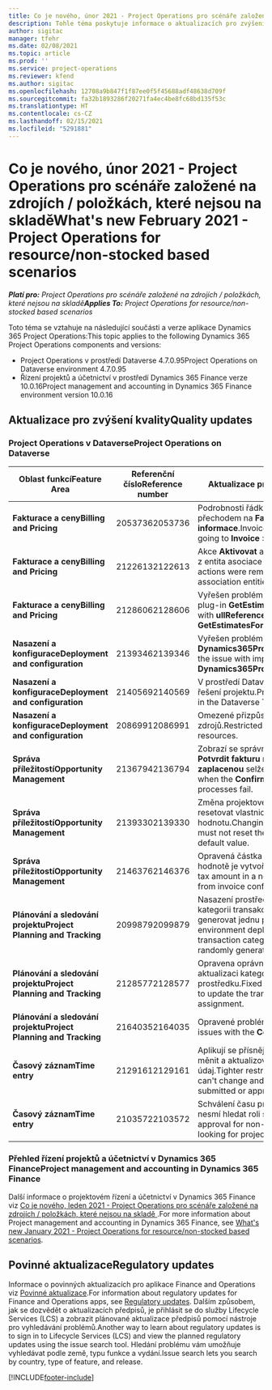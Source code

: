 ```yaml
---
title: Co je nového, únor 2021 - Project Operations pro scénáře založené na zdrojích / položkách, které nejsou na skladě
description: Tohle téma poskytuje informace o aktualizacích pro zvýšení kvality, které jsou k dispozici ve verzi Project Operations z února 2021 pro scénáře založené na zdrojích / položkách, které nejsou na skladě.
author: sigitac
manager: tfehr
ms.date: 02/08/2021
ms.topic: article
ms.prod: ''
ms.service: project-operations
ms.reviewer: kfend
ms.author: sigitac
ms.openlocfilehash: 12708a9b847f1f87ee0f5f45688adf48638d709f
ms.sourcegitcommit: fa32b1893286f20271fa4ec4be8fc68bd135f53c
ms.translationtype: HT
ms.contentlocale: cs-CZ
ms.lasthandoff: 02/15/2021
ms.locfileid: "5291881"
---
```

# <a name="whats-new-february-2021---project-operations-for-resourcenon-stocked-based-scenarios"></a><span data-ttu-id="24e53-103">Co je nového, únor 2021 - Project Operations pro scénáře založené na zdrojích / položkách, které nejsou na skladě</span><span class="sxs-lookup"><span data-stu-id="24e53-103">What's new February 2021 - Project Operations for resource/non-stocked based scenarios</span></span>

<span data-ttu-id="24e53-104">_**Platí pro:** Project Operations pro scénáře založené na zdrojích / položkách, které nejsou na skladě_</span><span class="sxs-lookup"><span data-stu-id="24e53-104">_**Applies To:** Project Operations for resource/non-stocked based scenarios_</span></span>

<span data-ttu-id="24e53-105">Toto téma se vztahuje na následující součásti a verze aplikace Dynamics 365 Project Operations:</span><span class="sxs-lookup"><span data-stu-id="24e53-105">This topic applies to the following Dynamics 365 Project Operations components and versions:</span></span>

- <span data-ttu-id="24e53-106">Project Operations v prostředí Dataverse 4.7.0.95</span><span class="sxs-lookup"><span data-stu-id="24e53-106">Project Operations on Dataverse environment 4.7.0.95</span></span>
- <span data-ttu-id="24e53-107">Řízení projektů a účetnictví v prostředí Dynamics 365 Finance verze 10.0.16</span><span class="sxs-lookup"><span data-stu-id="24e53-107">Project management and accounting in Dynamics 365 Finance environment version 10.0.16</span></span> 

## <a name="quality-updates"></a><span data-ttu-id="24e53-108">Aktualizace pro zvýšení kvality</span><span class="sxs-lookup"><span data-stu-id="24e53-108">Quality updates</span></span>

### <a name="project-operations-on-dataverse"></a><span data-ttu-id="24e53-109">Project Operations v Dataverse</span><span class="sxs-lookup"><span data-stu-id="24e53-109">Project Operations on Dataverse</span></span>

| <span data-ttu-id="24e53-110">**Oblast funkcí**</span><span class="sxs-lookup"><span data-stu-id="24e53-110">**Feature Area**</span></span> | <span data-ttu-id="24e53-111">**Referenční číslo**</span><span class="sxs-lookup"><span data-stu-id="24e53-111">**Reference number**</span></span> | <span data-ttu-id="24e53-112">**Aktualizace pro zvýšení kvality**</span><span class="sxs-lookup"><span data-stu-id="24e53-112">**Quality update**</span></span> |
| --- | --- | --- |
| <span data-ttu-id="24e53-113">**Fakturace a ceny**</span><span class="sxs-lookup"><span data-stu-id="24e53-113">**Billing and Pricing**</span></span> | <span data-ttu-id="24e53-114">2053736</span><span class="sxs-lookup"><span data-stu-id="24e53-114">2053736</span></span> | <span data-ttu-id="24e53-115">Podrobnosti řádku faktury jsou nyní dostupné přechodem na **Faktura** > **Související informace**.</span><span class="sxs-lookup"><span data-stu-id="24e53-115">Invoice line details are now accessible by going to **Invoice** > **Related information**.</span></span> |
| <span data-ttu-id="24e53-116">**Fakturace a ceny**</span><span class="sxs-lookup"><span data-stu-id="24e53-116">**Billing and Pricing**</span></span> | <span data-ttu-id="24e53-117">2122613</span><span class="sxs-lookup"><span data-stu-id="24e53-117">2122613</span></span> | <span data-ttu-id="24e53-118">Akce **Aktivovat** a **Deaktivovat** akce byly odstraněny z entita asociace **Ceník**.</span><span class="sxs-lookup"><span data-stu-id="24e53-118">The **Activate** and **Deactivate** actions were removed from the **Price List** association entities.</span></span> |
| <span data-ttu-id="24e53-119">**Fakturace a ceny**</span><span class="sxs-lookup"><span data-stu-id="24e53-119">**Billing and Pricing**</span></span> | <span data-ttu-id="24e53-120">2128606</span><span class="sxs-lookup"><span data-stu-id="24e53-120">2128606</span></span> | <span data-ttu-id="24e53-121">Vyřešen problém s **ullReferenceException** v modulu plug-in **GetEstimatesForProject**.</span><span class="sxs-lookup"><span data-stu-id="24e53-121">Resolved the issue with **ullReferenceException** in the **GetEstimatesForProject** plug-in.</span></span> |
| <span data-ttu-id="24e53-122">**Nasazení a konfigurace**</span><span class="sxs-lookup"><span data-stu-id="24e53-122">**Deployment and configuration**</span></span> | <span data-ttu-id="24e53-123">2139346</span><span class="sxs-lookup"><span data-stu-id="24e53-123">2139346</span></span> | <span data-ttu-id="24e53-124">Vyřešen problém s importem nespravovaného řešení **Dynamics365ProjectOperationsDualWrite**.</span><span class="sxs-lookup"><span data-stu-id="24e53-124">Resolved the issue with importing unmanaged **Dynamics365ProjectOperationsDualWrite** solution.</span></span> |
| <span data-ttu-id="24e53-125">**Nasazení a konfigurace**</span><span class="sxs-lookup"><span data-stu-id="24e53-125">**Deployment and configuration**</span></span> | <span data-ttu-id="24e53-126">2140569</span><span class="sxs-lookup"><span data-stu-id="24e53-126">2140569</span></span> | <span data-ttu-id="24e53-127">V prostředí Dataverse Teams nesmí být instalováno řešení projektu.</span><span class="sxs-lookup"><span data-stu-id="24e53-127">Project solution must not be installed in the Dataverse Teams environments.</span></span> |
| <span data-ttu-id="24e53-128">**Nasazení a konfigurace**</span><span class="sxs-lookup"><span data-stu-id="24e53-128">**Deployment and configuration**</span></span> | <span data-ttu-id="24e53-129">2086991</span><span class="sxs-lookup"><span data-stu-id="24e53-129">2086991</span></span> | <span data-ttu-id="24e53-130">Omezené přizpůsobení lokalizace webových zdrojů.</span><span class="sxs-lookup"><span data-stu-id="24e53-130">Restricted customizing localization of web resources.</span></span> |
| <span data-ttu-id="24e53-131">**Správa příležitostí**</span><span class="sxs-lookup"><span data-stu-id="24e53-131">**Opportunity Management**</span></span> | <span data-ttu-id="24e53-132">2136794</span><span class="sxs-lookup"><span data-stu-id="24e53-132">2136794</span></span> | <span data-ttu-id="24e53-133">Zobrazí se správná chybová zpráva, když proces **Potvrdit fakturu** nebo **Označit fakturu jako zaplacenou** selže.</span><span class="sxs-lookup"><span data-stu-id="24e53-133">Display the correct error message when the **Confirm invoice** or **Mark invoice as paid** processes fail.</span></span> |
| <span data-ttu-id="24e53-134">**Správa příležitostí**</span><span class="sxs-lookup"><span data-stu-id="24e53-134">**Opportunity Management**</span></span> | <span data-ttu-id="24e53-135">2139330</span><span class="sxs-lookup"><span data-stu-id="24e53-135">2139330</span></span> | <span data-ttu-id="24e53-136">Změna projektového manažera na projektu nesmí resetovat vlastnickou společnost zpět na výchozí hodnotu.</span><span class="sxs-lookup"><span data-stu-id="24e53-136">Changing the Project manager on a project must not reset the owning company back to the default value.</span></span> |
| <span data-ttu-id="24e53-137">**Správa příležitostí**</span><span class="sxs-lookup"><span data-stu-id="24e53-137">**Opportunity Management**</span></span> | <span data-ttu-id="24e53-138">2146376</span><span class="sxs-lookup"><span data-stu-id="24e53-138">2146376</span></span> | <span data-ttu-id="24e53-139">Opravená částka daně v nezúčtovatelné skutečné hodnotě je vytvořena z potvrzení faktury.</span><span class="sxs-lookup"><span data-stu-id="24e53-139">Corrected tax amount in a non-chargeable actual is created from invoice confirmation.</span></span> |
| <span data-ttu-id="24e53-140">**Plánování a sledování projektu**</span><span class="sxs-lookup"><span data-stu-id="24e53-140">**Project Planning and Tracking**</span></span> | <span data-ttu-id="24e53-141">2099879</span><span class="sxs-lookup"><span data-stu-id="24e53-141">2099879</span></span> | <span data-ttu-id="24e53-142">Nasazení prostředí Dataverse musí vytvořit výchozí kategorii transakcí se statickým ID, a ne náhodně generovat jednu pro každé prostředí.</span><span class="sxs-lookup"><span data-stu-id="24e53-142">The Dataverse environment deployment must create a default transaction category with a static ID and not randomly generate one per environment.</span></span> |
| <span data-ttu-id="24e53-143">**Plánování a sledování projektu**</span><span class="sxs-lookup"><span data-stu-id="24e53-143">**Project Planning and Tracking**</span></span> | <span data-ttu-id="24e53-144">2128577</span><span class="sxs-lookup"><span data-stu-id="24e53-144">2128577</span></span> | <span data-ttu-id="24e53-145">Opravena oprávnění uživatele Project Service k aktualizaci kategorie transakcí při přiřazení prostředku.</span><span class="sxs-lookup"><span data-stu-id="24e53-145">Fixed the Project service user privileges to update the transaction category on a resource assignment.</span></span> |
| <span data-ttu-id="24e53-146">**Plánování a sledování projektu**</span><span class="sxs-lookup"><span data-stu-id="24e53-146">**Project Planning and Tracking**</span></span> | <span data-ttu-id="24e53-147">2164035</span><span class="sxs-lookup"><span data-stu-id="24e53-147">2164035</span></span> | <span data-ttu-id="24e53-148">Opravené problémy s funkcí **Kopírovat projekt**.</span><span class="sxs-lookup"><span data-stu-id="24e53-148">Fixed issues with the **Copy Project** function.</span></span> |
| <span data-ttu-id="24e53-149">**Časový záznam**</span><span class="sxs-lookup"><span data-stu-id="24e53-149">**Time entry**</span></span> | <span data-ttu-id="24e53-150">2129161</span><span class="sxs-lookup"><span data-stu-id="24e53-150">2129161</span></span> | <span data-ttu-id="24e53-151">Aplikují se přísnější omezení, aby uživatelé nemohli měnit a aktualizovat zadaný nebo schválený časový údaj.</span><span class="sxs-lookup"><span data-stu-id="24e53-151">Tighter restrictions are applied to ensure users can't change and update a time entry that has been submitted or approved.</span></span> |
| <span data-ttu-id="24e53-152">**Časový záznam**</span><span class="sxs-lookup"><span data-stu-id="24e53-152">**Time entry**</span></span> | <span data-ttu-id="24e53-153">2103572</span><span class="sxs-lookup"><span data-stu-id="24e53-153">2103572</span></span> | <span data-ttu-id="24e53-154">Schválení času pro neprojektové časové záznamy nesmí hledat roli schvalovatele projektu.</span><span class="sxs-lookup"><span data-stu-id="24e53-154">Time approval for non-project time entries must not be looking for project approver role.</span></span> |

### <a name="project-management-and-accounting-in-dynamics-365-finance"></a><span data-ttu-id="24e53-155">Přehled řízení projektů a účetnictví v Dynamics 365 Finance</span><span class="sxs-lookup"><span data-stu-id="24e53-155">Project management and accounting in Dynamics 365 Finance</span></span> 

<span data-ttu-id="24e53-156">Další informace o projektovém řízení a účetnictví v Dynamics 365 Finance viz [Co je nového, leden 2021 - Project Operations pro scénáře založené na zdrojích / položkách, které nejsou na skladě ](whats-new-jan-2021-resource-based.md).</span><span class="sxs-lookup"><span data-stu-id="24e53-156">For more information about Project management and accounting in Dynamics 365 Finance, see [What's new January 2021 - Project Operations for resource/non-stocked based scenarios](whats-new-jan-2021-resource-based.md).</span></span>


## <a name="regulatory-updates"></a><span data-ttu-id="24e53-157">Povinné aktualizace</span><span class="sxs-lookup"><span data-stu-id="24e53-157">Regulatory updates</span></span>

<span data-ttu-id="24e53-158">Informace o povinných aktualizacích pro aplikace Finance and Operations viz [Povinné aktualizace](https://docs.microsoft.com/dynamics365/finance/localizations/regulatory-updates).</span><span class="sxs-lookup"><span data-stu-id="24e53-158">For information about regulatory updates for Finance and Operations apps, see [Regulatory updates](https://docs.microsoft.com/dynamics365/finance/localizations/regulatory-updates).</span></span> <span data-ttu-id="24e53-159">Dalším způsobem, jak se dozvědět o aktualizacích předpisů, je přihlásit se do služby Lifecycle Services (LCS) a zobrazit plánované aktualizace předpisů pomocí nástroje pro vyhledávání problémů.</span><span class="sxs-lookup"><span data-stu-id="24e53-159">Another way to learn about regulatory updates is to sign in to Lifecycle Services (LCS) and view the planned regulatory updates using the issue search tool.</span></span> <span data-ttu-id="24e53-160">Hledání problému vám umožňuje vyhledávat podle země, typu funkce a vydání.</span><span class="sxs-lookup"><span data-stu-id="24e53-160">Issue search lets you search by country, type of feature, and release.</span></span>


[!INCLUDE[footer-include](../includes/footer-banner.md)]